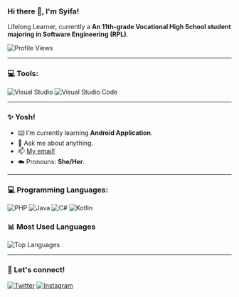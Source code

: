 ### Hi there :wave:, I'm Syifa!
Lifelong Learner, currently a **An 11th-grade Vocational High School student majoring in Software Engineering (RPL)**.

![Profile Views](https://komarev.com/ghpvc/?username=SyifaIsnan&label=Profile%20views&color=0e75b6&style=flat)

---

### :computer: Tools:
![Visual Studio](https://img.shields.io/badge/IDE-Visual%20Studio-purple?&logo=visual%20studio&logoColor=white)
![Visual Studio Code](https://img.shields.io/badge/Text%20Editor-Visual%20Studio%20Code-blue?&logo=visual%20studio%20code&logoColor=blue)

---

### :sparkles: Yosh!
- :keyboard: I’m currently learning **Android Application**.  
- :speech_balloon: Ask me about anything.  
- :mailbox: [My email!](mailto:SyifaIsnan@gmail.com)  
- :cloud: Pronouns: **She/Her**.  

---

### :computer: Programming Languages:
![PHP](https://img.shields.io/badge/PHP-777BB4?style=flat-square&logo=php&logoColor=white)
![Java](https://img.shields.io/badge/Java-007396?style=flat-square&logo=java&logoColor=white)
![C#](https://img.shields.io/badge/C%23-239120?style=flat-square&logo=c-sharp&logoColor=white)
![Kotlin](https://img.shields.io/badge/Kotlin-0095D5?style=flat-square&logo=kotlin&logoColor=white)

### :bar_chart: Most Used Languages
![Top Languages](https://github-readme-stats.vercel.app/api/top-langs/?username=SyifaIsnan&layout=compact)

---

### :link: Let's connect!
[![Twitter](https://img.shields.io/badge/Twitter-1DA1F2?style=flat-square&logo=twitter&logoColor=white)](https://twitter.com/sqignora)
[![Instagram](https://img.shields.io/badge/Instagram-E4405F?style=flat-square&logo=instagram&logoColor=white)](https://www.instagram.com/i_syiff/)

